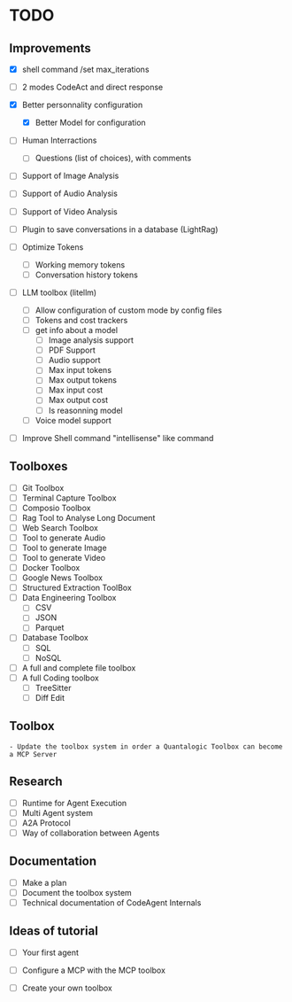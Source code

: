 # TODO

## Improvements
- [X] shell command /set max_iterations
- [ ] 2 modes CodeAct and direct response
- [X] Better personnality configuration
    - [X] Better Model for configuration
- [ ] Human Interractions
    - [ ] Questions (list of choices), with comments
- [ ] Support of Image Analysis
- [ ] Support of Audio Analysis
- [ ] Support of Video Analysis
- [ ] Plugin to save conversations in a database (LightRag)
- [ ] Optimize Tokens
    - [ ] Working memory tokens
    - [ ] Conversation history tokens
- [ ] LLM toolbox (litellm)
    - [ ] Allow configuration of custom mode by config files
    - [ ] Tokens and cost trackers
    - [ ] get info about a model
        - [ ] Image analysis support
        - [ ] PDF Support
        - [ ] Audio support
        - [ ] Max input tokens
        - [ ] Max output tokens
        - [ ] Max input cost
        - [ ] Max output cost
        - [ ] Is reasonning model
    - [ ] Voice model support
- [ ] Improve Shell command "intellisense" like command


## Toolboxes
- [ ] Git Toolbox
- [ ] Terminal Capture Toolbox
- [ ] Composio Toolbox
- [ ] Rag Tool to Analyse Long Document
- [ ] Web Search Toolbox
- [ ] Tool to generate Audio
- [ ] Tool to generate Image
- [ ] Tool to generate Video
- [ ] Docker Toolbox
- [ ] Google News Toolbox
- [ ] Structured Extraction ToolBox
- [ ] Data Engineering Toolbox
    - [ ] CSV
    - [ ] JSON
    - [ ] Parquet
- [ ] Database Toolbox
    - [ ] SQL
    - [ ] NoSQL
- [ ] A full and complete file toolbox
- [ ] A full Coding toolbox
    - [ ] TreeSitter
    - [ ] Diff Edit

## Toolbox
    - Update the toolbox system in order a Quantalogic Toolbox can become a MCP Server

## Research 

- [ ] Runtime for Agent Execution
- [ ] Multi Agent system
- [ ] A2A Protocol
- [ ] Way of collaboration between Agents

## Documentation 

- [ ] Make a plan
- [ ] Document the toolbox system
- [ ] Technical documentation of CodeAgent Internals

## Ideas of tutorial

- [ ] Your first agent
- [ ] Configure a MCP with the MCP toolbox
- [ ] Create your own toolbox



